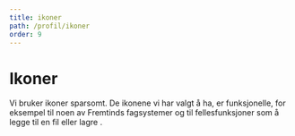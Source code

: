 ```yaml
---
title: ikoner
path: /profil/ikoner
order: 9
---
```


# Ikoner

Vi bruker ikoner sparsomt. De ikonene vi har valgt å ha, er funksjonelle, for eksempel til noen av Fremtinds fagsystemer og til fellesfunksjoner som å legge til en fil eller lagre .
